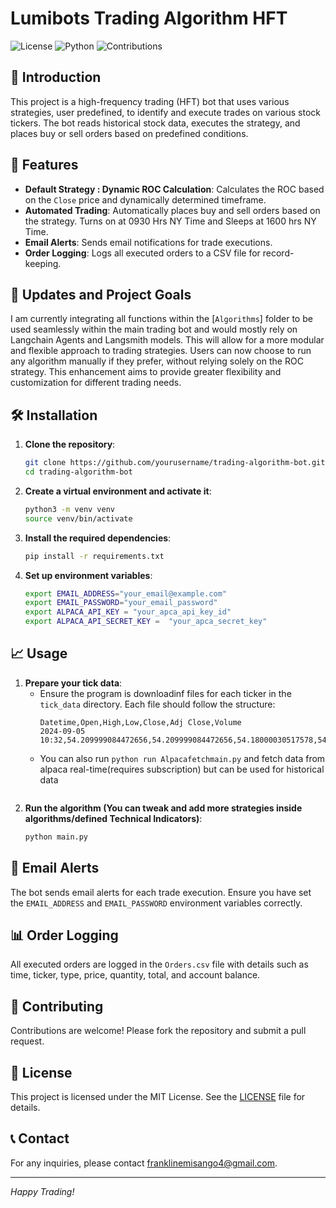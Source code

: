 # Lumibots Trading Algorithm HFT 

![License](https://img.shields.io/badge/license-MIT-blue.svg)
![Python](https://img.shields.io/badge/python-3.8%2B-blue.svg)
![Contributions](https://img.shields.io/badge/contributions-welcome-brightgreen.svg)

## 📖 Introduction

This project is a high-frequency trading (HFT) bot that uses various strategies, user predefined,  to identify and execute trades on various stock tickers. The bot reads historical stock data, executes the strategy, and places buy or sell orders based on predefined conditions.

## 🚀 Features

- **Default Strategy : Dynamic ROC Calculation**: Calculates the ROC based on the `Close` price and dynamically determined timeframe.
- **Automated Trading**: Automatically places buy and sell orders based on the strategy. Turns on at 0930 Hrs NY Time and Sleeps at 1600 hrs NY Time. 
- **Email Alerts**: Sends email notifications for trade executions.
- **Order Logging**: Logs all executed orders to a CSV file for record-keeping.

## 🔄 Updates and Project Goals

I am currently integrating all functions within the [`Algorithms`] folder to be used seamlessly within the main trading bot and would mostly rely on Langchain Agents and Langsmith models. This will allow for a more modular and flexible approach to trading strategies. Users can now choose to run any algorithm manually if they prefer, without relying solely on the ROC strategy. This enhancement aims to provide greater flexibility and customization for different trading needs.

## 🛠️ Installation

1. **Clone the repository**:
    ```bash
    git clone https://github.com/yourusername/trading-algorithm-bot.git
    cd trading-algorithm-bot
    ```

2. **Create a virtual environment and activate it**:
    ```bash
    python3 -m venv venv
    source venv/bin/activate
    ```

3. **Install the required dependencies**:
    ```bash
    pip install -r requirements.txt
    ```

4. **Set up environment variables**:
    ```bash
    export EMAIL_ADDRESS="your_email@example.com"
    export EMAIL_PASSWORD="your_email_password"
    export ALPACA_API_KEY = "your_apca_api_key_id"
    export ALPACA_API_SECRET_KEY =  "your_apca_secret_key"

    ```

## 📈 Usage

1. **Prepare your tick data**:
    - Ensure the program is downloadinf files for each ticker in the `tick_data` directory. Each file should follow the structure:
      ```csv
      Datetime,Open,High,Low,Close,Adj Close,Volume
      2024-09-05 10:32,54.209999084472656,54.209999084472656,54.18000030517578,54.209999084472656,54.209999084472656,0
    - You can also run `python run Alpacafetchmain.py` and fetch data from alpaca real-time(requires subscription) but can be used for historical data
      ```

2. **Run the algorithm (You can tweak and add more strategies inside algorithms/defined Technical Indicators)**:
    ```bash
    python main.py
    ```

## 📧 Email Alerts

The bot sends email alerts for each trade execution. Ensure you have set the `EMAIL_ADDRESS` and `EMAIL_PASSWORD` environment variables correctly.

## 📊 Order Logging

All executed orders are logged in the `Orders.csv` file with details such as time, ticker, type, price, quantity, total, and account balance.

## 🤝 Contributing

Contributions are welcome! Please fork the repository and submit a pull request.

## 📝 License

This project is licensed under the MIT License. See the [LICENSE](LICENSE) file for details.

## 📞 Contact

For any inquiries, please contact [franklinemisango4@gmail.com](mailto:your_email@example.com).

---

*Happy Trading!*